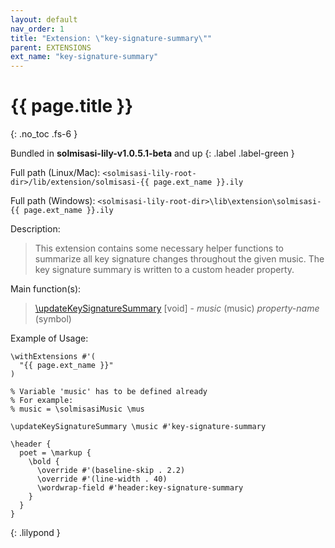 ```yaml
---
layout: default
nav_order: 1
title: "Extension: \"key-signature-summary\""
parent: EXTENSIONS
ext_name: "key-signature-summary"
---
```


# {{ page.title }}
{: .no_toc .fs-6 }

Bundled in **solmisasi-lily-v1.0.5.1-beta** and up
{: .label .label-green }

<div class="code-example" markdown="1">

Full path (Linux/Mac): `<solmisasi-lily-root-dir>/lib/extension/solmisasi-{{ page.ext_name }}.ily`

Full path (Windows): `<solmisasi-lily-root-dir>\lib\extension\solmisasi-{{ page.ext_name }}.ily`

Description:
> This extension contains some necessary helper functions to summarize all key signature changes throughout the given music. The key signature summary is written to a custom header property.

Main function(s):
> [\updateKeySignatureSummary](../../appendices/custom-functions/#updateKeySignatureSummary) [void] - _music_ (music) _property-name_ (symbol)

Example of Usage:
```
\withExtensions #'( 
  "{{ page.ext_name }}"
)

% Variable 'music' has to be defined already
% For example:
% music = \solmisasiMusic \mus

\updateKeySignatureSummary \music #'key-signature-summary

\header {
  poet = \markup {
    \bold {
      \override #'(baseline-skip . 2.2)
      \override #'(line-width . 40)
      \wordwrap-field #'header:key-signature-summary
    }
  }
}
```
{: .lilypond }

</div>
